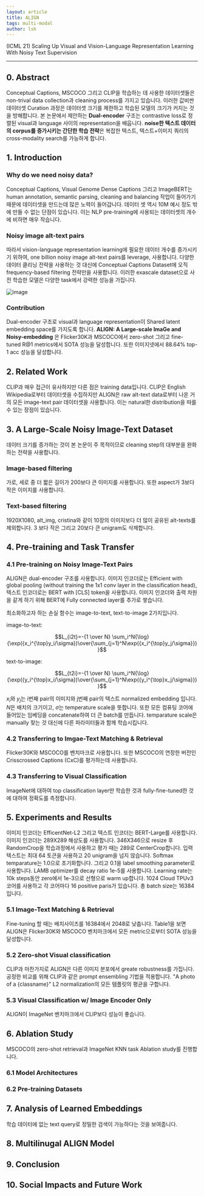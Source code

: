 ```yaml
---
layout: article
title: ALIGN
tags: multi-modal
author: lsh
---
```


(ICML 21) Scaling Up Visual and Vision-Language Representation Learning With Noisy Text Supervision

<!--more-->

---
 
## 0. Abstract

Conceptual Captions, MSCOCO 그리고 CLIP을 학습하는 데 사용한 데이터셋들은 non-trival data collection과 cleaning process를 가지고 있습니다. 이러한 값비싼 데이터셋 Curation 과정은 데이터셋 크기를 제한하고 학습된 모델의 크기가 커지는 것을 방해합니다. 본 논문에서 제안하는 **Dual-encoder** 구조는 contrastive loss로 정렬된 visual과 language 사이의 representation을 배웁니다. **noise한 텍스트 데이터의 corpus를 증가시키는 간단한 학습 전략**은 복잡한 텍스트, 텍스트+이미지 쿼리의 cross-modality search를 가능하게 합니다.  

## 1. Introduction

### Why do we need noisy data?
Conceptual Captions, Visual Genome Dense Captions 그리고 ImageBERT는 human annotation, semantic parsing, cleaning and balancing 작업이 들어가기 때문에 데이터셋을 만드는데 많은 노력이 들어갑니다. 데이터 셋 역시 10M 예시 정도 밖에 만들 수 없는 단점이 있습니다. 이는 NLP pre-training에 사용되는 데이터셋의 개수에 비하면 매우 작습니다. 

### Noisy image alt-text pairs
따라서 vision-language representation learning에 필요한 데이터 개수를 증가시키기 위하여, one billion noisy image alt-text pairs를 leverage, 사용합니다. 다양한 데이터 클리닝 전략을 사용하는 것 대신에 Conceptual Captions Dataset에 오직 frequency-based filtering 전략만을 사용합니다. 이러한 exascale dataset으로 사전 학습한 모델은 다양한 task에서 강력한 성능을 가집니다. 

![image](https://1.bp.blogspot.com/-95CxjbAC6nM/YJqTiXqr7AI/AAAAAAAAHlg/iG3kb9mxck8o86epEJHkUF7V9v5sc3SdgCLcBGAsYHQ/w640-h334/image5.png)

### Contribution
Dual-encoder 구조로 visual과 language representation이 Shared latent embedding space를 가지도록 합니다. **ALIGN: A Large-scale ImaGe and Noisy-embedding** 은 Flicker30K과 MSCOCO에서 zero-shot 그리고 fine-tuned R@1 metrics에서 SOTA 성능을 달성합니다. 또한 이미지넷에서 88.64% top-1 acc 성능을 달성합니다. 

## 2. Related Work
CLIP과 매우 접근이 유사하지만 다른 점은 training data입니다. CLIP은 English Wikipedia로부터 데이터셋을 수집하지만 ALIGN은 raw alt-text data로부터 나온 거의 모든 image-text pair 데이터셋을 사용합니다. 이는 natural한 distribution을 따를 수 있는 장점이 있습니다.

## 3. A Large-Scale Noisy Image-Text Dataset

데이터 크기를 증가하는 것이 본 논문이 주 목적이므로 cleaning step의 대부분을 완화하는 전략을 사용합니다. 

### Image-based filtering
가로, 세로 중 더 짧은 길이가 200보다 큰 이미지를 사용합니다. 또한 aspect가 3보다 작은 이미지를 사용합니다.

### Text-based filtering
1920X1080, alt_img, cristina와 같이 10장의 이미지보다 더 많이 공유된 alt-texts를 제외합니다. 3 보다 작은 그리고 20보다 큰 unigram도 삭제합니다. 

## 4. Pre-training and Task Transfer

### 4.1 Pre-training on Noisy Image-Text Pairs
ALIGN은 dual-encoder 구조를 사용합니다. 이미지 인코더로는 Efficient with global pooling (without training the 1x1 conv layer in the classification head), 텍스트 인코더로는 BERT with [CLS] token을 사용합니다. 이미지 인코더와 출력 차원을 같게 하기 위해 BERT에 Fully connected layer를 추가로 쌓습니다. 

최소화하고자 하는 손실 함수는 image-to-text, text-to-image 2가지입니다. 

image-to-text:

$$L_{i2t}=-{1 \over N} \sum_i^N{\log}{\exp({x_i^{\top}y_i/\sigma})\over{\sum_{j=1}^N\exp({x_i^{\top}y_j/\sigma}})}$$

text-to-image:

$$L_{t2i}=-{1 \over N} \sum_i^N{\log}{\exp({y_i^{\top}x_i/\sigma})\over{\sum_{j=1}^N\exp({y_i^{\top}x_j/\sigma}})}$$

$x_i$와 $y_j$는 i번째 pair의 이미지와 j번째 pair의 텍스트 normalized embedding 입니다. $N$은 배치의 크기이고, $\sigma$는 temperature scale을 뜻합니다. 또한 모든 컴퓨팅 코어에 들어있는 임베딩을 concatenate하여 더 큰 batch를 만듭니다. temparature scale은 manually 찾는 것 대신에 다른 파라미터들과 함께 학습시킵니다. 

### 4.2 Transferring to Imgae-Text Matching & Retrieval

Flicker30K와 MSCOCO를 벤치마크로 사용합니다. 또한 MSCOCO의 연장한 버전인 Crisscrossed Captions (CxC)를 평가하는데 사용합니다. 

### 4.3 Transferring to Visual Classification

ImageNet에 대하여 top classification layer만 학습한 것과 fully-fine-tuned한 것에 대하여 정확도를 측정합니다. 

## 5. Experiments and Results
이미지 인코더는 EfficentNet-L2 그리고 텍스트 인코더는 BERT-Large를 사용합니다. 이미지 인코더는 289X289 해상도를 사용합니다. 346X346으로 resize 후 RandomCrop을 학습과정에서 사용하고 평가 때는 289로 CenterCrop합니다. 입력 텍스트는 최대 64 토큰을 사용하고 20 unigram을 넘지 않습니다. Softmax temparature는 1.0으로 초기화합니다. 그리고 0.1을 label smoothing parameter로 사용합니다. LAMB optimizer를 decay ratio 1e-5를 사용합니다. Learning rate는 10k steps동안 zero에서 1e-3으로 선형으로 warm up합니다. 1024 Cloud TPUv3코어를 사용하고 각 코어마다 16 positive paris가 있습니다. 총 batch size는 16384입니다. 

### 5.1 Image-Text Matching & Retrieval

Fine-tuning 할 때는 배치사이즈를 16384에서 2048로 낮춥니다. 
Table1을 보면 ALIGN은 Flicker30K와 MSCOCO 벤치마크에서 모든 metric으로부터 SOTA 성능을 달성합니다. 

### 5.2 Zero-shot Visual classification

CLIP과 마찬가지로 ALIGN은 다른 이미지 분포에서 greate robustness를 가집니다. 공정한 비교를 위해 CLIP과 같은 prompt ensembling 기법을 적용합니다. "A photo of a {classname}" L2 normalization의 모든 템플릿의 평균을 구합니다. 

### 5.3 Visual Classification w/ Image Encoder Only

ALIGN이 ImageNet 벤치마크에서 CLIP보다 성능이 좋습니다.

## 6. Ablation Study

MSCOCO의 zero-shot retrieval과 ImageNet KNN task Ablation study를 진행합니다. 

### 6.1 Model Architectures

### 6.2 Pre-training Datasets

## 7. Analysis of Learned Embeddings

학습 데이터에 없는 text query로 정밀한 검색이 가능하다는 것을 보여줍니다. 

## 8. Multilinugal ALIGN Model




## 9. Conclusion

## 10. Social Impacts and Future Work







